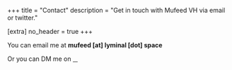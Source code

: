 +++
title = "Contact"
description = "Get in touch with Mufeed VH via email or twitter."

[extra]
no_header = true
+++

You can email me at <strong><span id="i_hate_spam"><noscript>mufeed [at] lyminal [dot] space</noscript></span></strong>

Or you can DM me on <a href="https://twitter.com/mufeedvh" aria-label="Link to my Twitter profile" target="_blank" rel="noopener"><span class="fa-brands fa-twitter"></span></a>

<style>:host,:root{--fa-font-brands:normal 400 1em/1 "Font Awesome 6 Brands"}@font-face{font-family:"Font Awesome 6 Brands";font-style:normal;font-weight:400;font-display:block;src:url('fonts/fa-brands-400.woff2') format("woff2"),url('fonts/fa-brands-400.ttf') format("truetype")}.fa-brands,.fab{font-family:"Font Awesome 6 Brands";font-weight:400}.fa-github:before{content:"\f09b"}.fa-github-alt:before{content:"\f113"}.fa-github-square:before{content:"\f092"}.fa-twitter:before{content:"\f099"}.fa-twitter-square:before{content:"\f081"}.fa-instagram:before{content:"\f16d"}.fa-instagram-square:before{content:"\e055"}.fa-youtube:before{content:"\f167"}.fa-youtube-square:before{content:"\f431"}</style>
<script>let email=document.getElementById("i_hate_spam"); email.innerHTML +=" mufeed"; email.innerHTML +=" [at]"; email.innerHTML +=" lyminal"; email.innerHTML +=" [dot]"; email.innerHTML +=" space";</script>